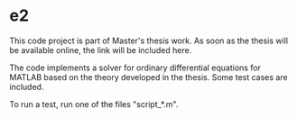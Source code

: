 # e2

This code project is part of Master's thesis work. As soon as the thesis will be available online, the link will be included here.

The code implements a solver for ordinary differential equations for MATLAB based on the theory developed in the thesis. Some test cases are included.

To run a test, run one of the files "script_*.m".